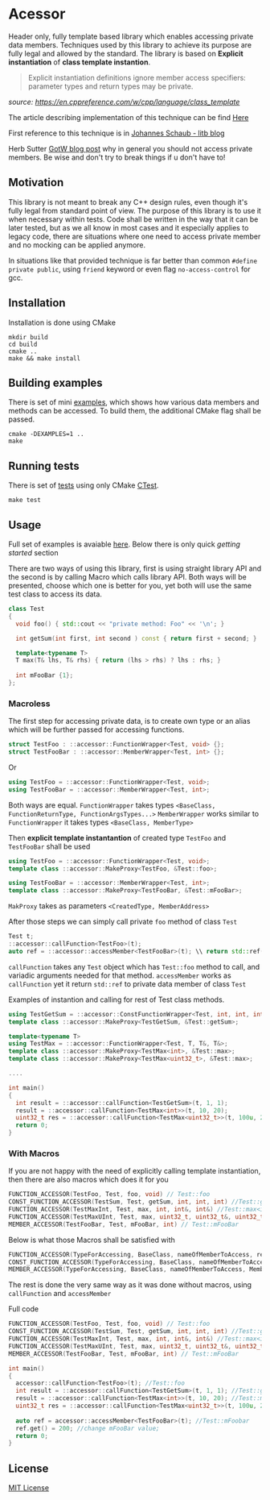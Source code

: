 
# Acessor
Header only, fully template based library which enables accessing private data members. Techniques used by this library to achieve its  purpose are fully legal and allowed by the standard. 
The library is based on __Explicit instantiation__ of __class template instantion__.

>Explicit instantiation definitions ignore member access specifiers: parameter types and return types may be private.

_source: https://en.cppreference.com/w/cpp/language/class_template_

The article describing implementation of this technique can be find [Here](https://github.com/insooth/insooth.github.io/blob/master/accessing-private-members.md)

First reference to this technique is in [Johannes Schaub - litb blog](http://bloglitb.blogspot.com/2010/07/access-to-private-members-thats-easy.html?m=1)

Herb Sutter [GotW blog post](http://www.gotw.ca/gotw/076.htm) why in general you should not access private members. Be wise and don't try to break things if u don't have to!

## Motivation

This library is not meant to break any C++ design rules, even though it's fully legal from standard point of view. The purpose of this library is to use it when necessary within tests. Code shall be written in the way that it can be later tested, but as we all know in most cases and it especially applies to legacy code, there are situations where one need to access private member and no mocking can be applied anymore.

In situations like that provided technique is far better than common `#define private public`, using `friend` keyword or even flag `no-access-control` for gcc. 

## Installation

Installation is done using CMake
```
mkdir build
cd build
cmake ..
make && make install
```

## Building examples

There is set of mini [examples](https://github.com/hliberacki/cpp-member-accessor/tree/master/examples), which shows how various data members and methods can be accessed. To build them, the additional CMake flag shall be passed.

```
cmake -DEXAMPLES=1 ..
make
```

## Running tests

There is set of [tests](https://github.com/hliberacki/cpp-member-accessor/tree/master/tests) using only CMake [CTest](https://cmake.org/cmake/help/v3.0/manual/ctest.1.html).

```
make test
```
## Usage

Full set of examples is avaiable [here](https://github.com/hliberacki/cpp-member-accessor/tree/master/examples). Below there is only quick _getting started_ section

There are two ways of using this library, first is using straight library API and the second is by calling Macro which calls library API. 
Both ways will be presented, choose which one is better for you, yet both will use the same test class to access its data.

```cpp
class Test
{
  void foo() { std::cout << "private method: Foo" << '\n'; }

  int getSum(int first, int second ) const { return first + second; }

  template<typename T>
  T max(T& lhs, T& rhs) { return (lhs > rhs) ? lhs : rhs; }
  
  int mFooBar {1};
};
```

### Macroless

The first step for accessing private data, is to create own type or an alias which will be further passed for accessing functions.

```cpp
struct TestFoo : ::accessor::FunctionWrapper<Test, void> {};
struct TestFooBar : ::accessor::MemberWrapper<Test, int> {};
```
Or
```cpp
using TestFoo = ::accessor::FunctionWrapper<Test, void>;
using TestFooBar = ::accessor::MemberWrapper<Test, int>;
```

Both ways are equal. `FunctionWrapper` takes types `<BaseClass, FunctionReturnType, FunctionArgsTypes...>`
`MemberWrapper` works similar to `FunctionWrapper` it takes types `<BaseClass, MemberType>`

Then __explicit template instantantion__ of created type `TestFoo` and `TestFooBar` shall be used 

```cpp
using TestFoo = ::accessor::FunctionWrapper<Test, void>;
template class ::accessor::MakeProxy<TestFoo, &Test::foo>;

using TestFooBar = ::accessor::MemberWrapper<Test, int>;
template class ::accessor::MakeProxy<TestFooBar, &Test::mFooBar>;
```

`MakProxy` takes as parameters `<CreatedType, MemberAddress>`

After those steps we can simply call private `foo` method of class `Test`

```cpp
Test t;
::accessor::callFunction<TestFoo>(t);
auto ref = ::accessor::accessMember<TestFooBar>(t); \\ return std::ref(Test::mFooBar)
```

`callFunction` takes any `Test` object which has `Test::foo` method to call, and variadic arguments needed for that method.
`accessMember` works as `callFunction` yet it return `std::ref` to private data member of class `Test`

Examples of instantion and calling for rest of Test class methods.

```cpp
using TestGetSum = ::accessor::ConstFunctionWrapper<Test, int, int, int>;
template class ::accessor::MakeProxy<TestGetSum, &Test::getSum>;

template<typename T>
using TestMax = ::accessor::FunctionWrapper<Test, T, T&, T&>;
template class ::accessor::MakeProxy<TestMax<int>, &Test::max>;
template class ::accessor::MakeProxy<TestMax<uint32_t>, &Test::max>;

....

int main()
{
  int result = ::accessor::callFunction<TestGetSum>(t, 1, 1);
  result = ::accessor::callFunction<TestMax<int>>(t, 10, 20);
  uint32_t res = ::accessor::callFunction<TestMax<uint32_t>>(t, 100u, 200u);
  return 0;
}
```

### With Macros

If you are not happy with the need of explicitly calling template instantiation, then there are also macros which does it for you

```cpp
FUNCTION_ACCESSOR(TestFoo, Test, foo, void) // Test::foo
CONST_FUNCTION_ACCESSOR(TestSum, Test, getSum, int, int, int) //Test::getSum
FUNCTION_ACCESSOR(TestMaxInt, Test, max, int, int&, int&) //Test::max<int>
FUNCTION_ACCESSOR(TestMaxUInt, Test, max, uint32_t, uint32_t&, uint32_t&) //Test::max<uint32_t>
MEMBER_ACCESSOR(TestFooBar, Test, mFooBar, int) // Test::mFooBar
```

Below is what those Macros shall be satisfied with

```cpp
FUNCTION_ACCESSOR(TypeForAccessing, BaseClass, nameOfMemberToAccess, returnType, functionArgumentTypes...)
CONST_FUNCTION_ACCESSOR(TypeForAccessing, BaseClass, nameOfMemberToAccess, returnType, functionArgumentTypes...)
MEMBER_ACCESSOR(TypeForAccessing, BaseClass, nameOfMemberToAccess, MemberType)
```

The rest is done the very same way as it was done without macros, using `callFunction` and `accessMember`

Full code

```cpp
FUNCTION_ACCESSOR(TestFoo, Test, foo, void) // Test::foo
CONST_FUNCTION_ACCESSOR(TestSum, Test, getSum, int, int, int) //Test::getSum
FUNCTION_ACCESSOR(TestMaxInt, Test, max, int, int&, int&) //Test::max<int>
FUNCTION_ACCESSOR(TestMaxUInt, Test, max, uint32_t, uint32_t&, uint32_t&) //Test::max<uint32_t>
MEMBER_ACCESSOR(TestFooBar, Test, mFooBar, int) // Test::mFooBar

int main()
{
  accessor::callFunction<TestFoo>(t); //Test::foo
  int result = ::accessor::callFunction<TestGetSum>(t, 1, 1); //Test::getSum
  result = ::accessor::callFunction<TestMax<int>>(t, 10, 20); //Test::max<int>
  uint32_t res = ::accessor::callFunction<TestMax<uint32_t>>(t, 100u, 200u); //Test::max<uint32_t>
  
  auto ref = accessor::accessMember<TestFooBar>(t); //Test::mFoobar
  ref.get() = 200; //change mFooBar value;
  return 0;
}
```

## License

[MIT License](https://github.com/hliberacki/cpp-member-accessor/blob/master/LICENSE)
